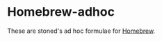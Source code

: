Homebrew-adhoc
===============
These are stoned's ad hoc formulae for [Homebrew][homebrew].


[homebrew]:http://brew.sh/

